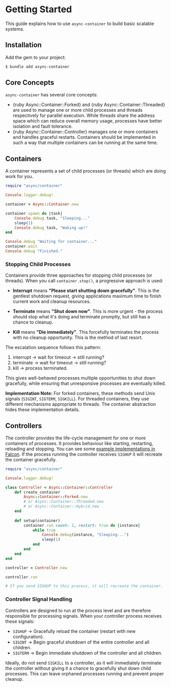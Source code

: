 # Getting Started

This guide explains how to use `async-container` to build basic scalable systems.

## Installation

Add the gem to your project:

~~~ bash
$ bundle add async-container
~~~

## Core Concepts

`async-container` has several core concepts:

- {ruby Async::Container::Forked} and {ruby Async::Container::Threaded} are used to manage one or more child processes and threads respectively for parallel execution. While threads share the address space which can reduce overall memory usage, processes have better isolation and fault tolerance.
- {ruby Async::Container::Controller} manages one or more containers and handles graceful restarts. Containers should be implemented in such a way that multiple containers can be running at the same time.

## Containers

A container represents a set of child processes (or threads) which are doing work for you.

``` ruby
require "async/container"

Console.logger.debug!

container = Async::Container.new

container.spawn do |task|
	Console.debug task, "Sleeping..."
	sleep(1)
	Console.debug task, "Waking up!"
end

Console.debug "Waiting for container..."
container.wait
Console.debug "Finished."
```

### Stopping Child Processes

Containers provide three approaches for stopping child processes (or threads). When you call `container.stop()`, a progressive approach is used:

- **Interrupt** means **"Please start shutting down gracefully"**. This is the gentlest shutdown request, giving applications maximum time to finish current work and cleanup resources.

- **Terminate** means **"Shut down now"**. This is more urgent - the process should stop what it's doing and terminate promptly, but still has a chance to cleanup.

- **Kill** means **"Die immediately"**. This forcefully terminates the process with no cleanup opportunity. This is the method of last resort.

The escalation sequence follows this pattern:
1. interrupt → wait for timeout → still running?
2. terminate → wait for timeout → still running? 
3. kill → process terminated.

This gives well-behaved processes multiple opportunities to shut down gracefully, while ensuring that unresponsive processes are eventually killed.

**Implementation Note:** For forked containers, these methods send Unix signals (`SIGINT`, `SIGTERM`, `SIGKILL`). For threaded containers, they use different mechanisms appropriate to threads. The container abstraction hides these implementation details.

## Controllers

The controller provides the life-cycle management for one or more containers of processes. It provides behaviour like starting, restarting, reloading and stopping. You can see some [example implementations in Falcon](https://github.com/socketry/falcon/blob/master/lib/falcon/controller/). If the process running the controller receives `SIGHUP` it will recreate the container gracefully.

``` ruby
require "async/container"

Console.logger.debug!

class Controller < Async::Container::Controller
	def create_container
		Async::Container::Forked.new
		# or Async::Container::Threaded.new
		# or Async::Container::Hybrid.new
	end
		
	def setup(container)
		container.run count: 2, restart: true do |instance|
			while true
				Console.debug(instance, "Sleeping...")
				sleep(1)
			end
		end
	end
end

controller = Controller.new

controller.run

# If you send SIGHUP to this process, it will recreate the container.
```

### Controller Signal Handling

Controllers are designed to run at the process level and are therefore responsible for processing signals. When your controller process receives these signals:

- `SIGHUP` → Gracefully reload the container (restart with new configuration).
- `SIGINT` → Begin graceful shutdown of the entire controller and all children.
- `SIGTERM` → Begin immediate shutdown of the controller and all children.

Ideally, do not send `SIGKILL` to a controller, as it will immediately terminate the controller without giving it a chance to gracefully shut down child processes. This can leave orphaned processes running and prevent proper cleanup.

